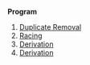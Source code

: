<strong>Program</strong>
<ol>
    <li><a href="https://github.com/Niranjan2054/College/blob/C/Duplicate%20removal.c">Duplicate Removal</a></li>
    <li><a href="https://github.com/Niranjan2054/College/blob/C/Racing.C">Racing</a></li>
    <li><a href="https://github.com/Niranjan2054/College/blob/C/derivation.c">Derivation</a></li>
    <li><a href="https://github.com/Niranjan2054/College/blob/C/ROTATE.C">Derivation</a></li>
 </ul>
